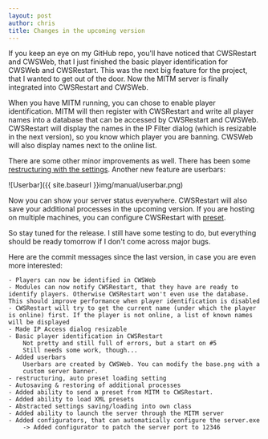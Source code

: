 ```yaml
---
layout: post
author: chris
title: Changes in the upcoming version
---
```

If you keep an eye on my GitHub repo, you'll have noticed that CWSRestart and CWSWeb, that I just finished the basic player identification for CWSWeb and CWSRestart. This was the next big feature for the project, that I wanted to get out of the door. Now the MITM server is finally integrated into CWSRestart and CWSWeb.

When you have MITM running, you can chose to enable player identification. MITM will then register with CWSRestart and write all player names into a database that can be accessed by CWSRestart and CWSWeb. CWSRestart will display the names in the IP Filter dialog (which is resizable in the next version), so you know which player you are banning. CWSWeb will also display names next to the online list.

There are some other minor improvements as well. There has been some [restructuring with the settings](http://chrisk91.github.io/CWSRestart/news/2013/08/10/Cleaning-up-the-settings.html). Another new feature are userbars:

![Userbar]({{ site.baseurl }}img/manual/userbar.png)

Now you can show your server status everywhere. CWSRestart will also save your additional processes in the upcoming version. If you are hosting on multiple machines, you can configure CWSRestart with [preset](http://chrisk91.github.io/CWSRestart/news/2013/08/11/Presets.html).

So stay tuned for the release. I still have some testing to do, but everything should be ready tomorrow if I don't come across major bugs.

Here are the commit messages since the last version, in case you are even more interested:

    - Players can now be identified in CWSWeb
    - Modules can now notify CWSRestart, that they have are ready to identify players. Otherwise CWSRestart won't even use the database. This should improve performance when player identification is disabled
    - CWSRestart will try to get the current name (under which the player is online) first. If the player is not online, a list of known names will be displayed
    - Made IP Access dialog resizable
    - Basic player identification in CWSRestart
		Not pretty and still full of errors, but a start on #5
		Still needs some work, though...
    - Added userbars
		Userbars are created by CWSWeb. You can modify the base.png with a
		custom server banner.
    - restructuring, auto preset loading setting
    - Autosaving & restoring of additional processes
    - Added ability to send a preset from MITM to CWSRestart.
    - Added ability to load XML presets
    - Abstracted settings saving/loading into own class
    - Added ability to launch the server through the MITM server
    - Added configurators, that can automatically configure the server.exe
		-> Added configurator to patch the server port to 12346